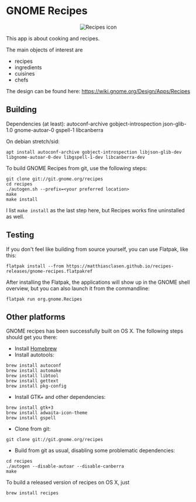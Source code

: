 GNOME Recipes
=============

<p align="center">
  <img src="https://github.com/matthiasclasen/gr/blob/master/data/icons/512x512/org.gnome.Recipes.png?raw=true" alt="Recipes icon"/>
</p>

This app is about cooking and recipes.

The main objects of interest are

- recipes
- ingredients
- cuisines
- chefs

The design can be found here: https://wiki.gnome.org/Design/Apps/Recipes

Building
--------

Dependencies (at least): autoconf-archive gobject-introspection json-glib-1.0 gnome-autoar-0 gspell-1 libcanberra

On debian stretch/sid:
```
apt install autoconf-archive gobject-introspection libjson-glib-dev libgnome-autoar-0-dev libgspell-1-dev libcanberra-dev
```

To build GNOME Recipes from git, use the following steps:

```
git clone git://git.gnome.org/recipes
cd recipes
./autogen.sh --prefix=<your preferred location>
make
make install
```
I list `make install` as the last step here, but Recipes works fine uninstalled as well.

Testing
-------

If you don't feel like building from source yourself, you can use Flatpak, like this:

```
flatpak install --from https://matthiasclasen.github.io/recipes-releases/gnome-recipes.flatpakref
```

After installing the Flatpak, the applications will show up in the GNOME shell overview, but you can also launch it from the commandline:

```
flatpak run org.gnome.Recipes
```

Other platforms
---------------

GNOME recipes has been successfully built on OS X. The following steps should get you there:

- Install [Homebrew](http://brew.sh/)
- Install autotools:
```
brew install autoconf
brew install automake
brew install libtool
brew install gettext
brew install pkg-config
```
- Install GTK+ and other dependencies:
```
brew install gtk+3
brew install adwaita-icon-theme
brew install gspell
```
- Clone from git:
```
git clone git://git.gnome.org/recipes
```
- Build from git as usual, disabling some problematic dependencies:
```
cd recipes
./autogen --disable-autoar --disable-canberra
make
```
To build a released version of recipes on OS X, just

```
brew install recipes
```
